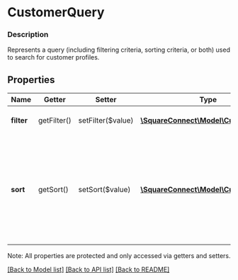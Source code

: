 # CustomerQuery

### Description

Represents a query (including filtering criteria, sorting criteria, or both) used to search for customer profiles.

## Properties
Name | Getter | Setter | Type | Description | Notes
------------ | ------------- | ------------- | ------------- | ------------- | -------------
**filter** | getFilter() | setFilter($value) | [**\SquareConnect\Model\CustomerFilter**](CustomerFilter.md) | A list of filtering criteria. | [optional] 
**sort** | getSort() | setSort($value) | [**\SquareConnect\Model\CustomerSort**](CustomerSort.md) | Sorting criteria for query results. The default behavior is to sort  customers alphabetically by &#x60;given_name&#x60; and &#x60;family_name&#x60;. | [optional] 

Note: All properties are protected and only accessed via getters and setters.

[[Back to Model list]](../../README.md#documentation-for-models) [[Back to API list]](../../README.md#documentation-for-api-endpoints) [[Back to README]](../../README.md)

